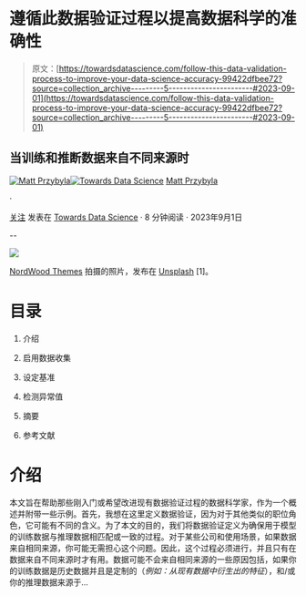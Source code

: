# 遵循此数据验证过程以提高数据科学的准确性

> 原文：[https://towardsdatascience.com/follow-this-data-validation-process-to-improve-your-data-science-accuracy-99422dfbee72?source=collection_archive---------5-----------------------#2023-09-01](https://towardsdatascience.com/follow-this-data-validation-process-to-improve-your-data-science-accuracy-99422dfbee72?source=collection_archive---------5-----------------------#2023-09-01)

## 当训练和推断数据来自不同来源时

[](https://datascience2.medium.com/?source=post_page-----99422dfbee72--------------------------------)[![Matt Przybyla](../Images/3b9e714e012e8846b866e4e4b5d689d7.png)](https://datascience2.medium.com/?source=post_page-----99422dfbee72--------------------------------)[](https://towardsdatascience.com/?source=post_page-----99422dfbee72--------------------------------)[![Towards Data Science](../Images/a6ff2676ffcc0c7aad8aaf1d79379785.png)](https://towardsdatascience.com/?source=post_page-----99422dfbee72--------------------------------) [Matt Przybyla](https://datascience2.medium.com/?source=post_page-----99422dfbee72--------------------------------)

·

[关注](https://medium.com/m/signin?actionUrl=https%3A%2F%2Fmedium.com%2F_%2Fsubscribe%2Fuser%2Fabe5272eafd9&operation=register&redirect=https%3A%2F%2Ftowardsdatascience.com%2Ffollow-this-data-validation-process-to-improve-your-data-science-accuracy-99422dfbee72&user=Matt+Przybyla&userId=abe5272eafd9&source=post_page-abe5272eafd9----99422dfbee72---------------------post_header-----------) 发表在 [Towards Data Science](https://towardsdatascience.com/?source=post_page-----99422dfbee72--------------------------------) · 8 分钟阅读 · 2023年9月1日[](https://medium.com/m/signin?actionUrl=https%3A%2F%2Fmedium.com%2F_%2Fvote%2Ftowards-data-science%2F99422dfbee72&operation=register&redirect=https%3A%2F%2Ftowardsdatascience.com%2Ffollow-this-data-validation-process-to-improve-your-data-science-accuracy-99422dfbee72&user=Matt+Przybyla&userId=abe5272eafd9&source=-----99422dfbee72---------------------clap_footer-----------)

--

[](https://medium.com/m/signin?actionUrl=https%3A%2F%2Fmedium.com%2F_%2Fbookmark%2Fp%2F99422dfbee72&operation=register&redirect=https%3A%2F%2Ftowardsdatascience.com%2Ffollow-this-data-validation-process-to-improve-your-data-science-accuracy-99422dfbee72&source=-----99422dfbee72---------------------bookmark_footer-----------)![](../Images/87e3892c3b9c9962ecad60b869f4c936.png)

[NordWood Themes](https://unsplash.com/@nordwood?utm_source=unsplash&utm_medium=referral&utm_content=creditCopyText) 拍摄的照片，发布在 [Unsplash](https://unsplash.com/photos/E9tFH39iRPE?utm_source=unsplash&utm_medium=referral&utm_content=creditCopyText) [1]。

# 目录

1.  介绍

1.  启用数据收集

1.  设定基准

1.  检测异常值

1.  摘要

1.  参考文献

# 介绍

本文旨在帮助那些刚入门或希望改进现有数据验证过程的数据科学家，作为一个概述并附带一些示例。首先，我想在这里定义数据验证，因为对于其他类似的职位角色，它可能有不同的含义。为了本文的目的，我们将数据验证定义为确保用于模型的训练数据与推理数据相匹配或一致的过程。对于某些公司和使用场景，如果数据来自相同来源，你可能无需担心这个问题。因此，这个过程必须进行，并且只有在数据来自不同来源时才有用。数据可能不会来自相同来源的一些原因包括，如果你的训练数据是历史数据并且是定制的（*例如：从现有数据中衍生出的特征*），和/或你的推理数据来源于...
